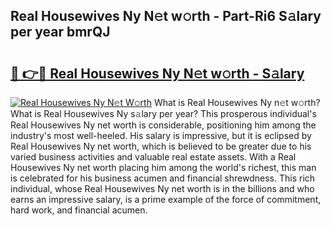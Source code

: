 ## Real Housewives Ny N𝚎t w𝚘rth - Part-Ri6 S𝚊lary per year bmrQJ

# <h2><a href="http://gc574y.nevu.top/?p=Real+Housewives+Ny">🔗 👉🔴 Real Housewives Ny N𝚎t w𝚘rth - S𝚊lary</a></h2>

[![Real Housewives Ny N𝚎t W𝚘rth](https://i.imgur.com/Oavwk0R.jpeg)](http://gc574y.nevu.top/?p=Real+Housewives+Ny)
What is Real Housewives Ny n𝚎t w𝚘rth? What is Real Housewives Ny s𝚊lary per year?
This prosperous individual's Real Housewives Ny net worth is considerable, positioning him among the industry's most well-heeled. His salary is impressive, but it is eclipsed by Real Housewives Ny net worth, which is believed to be greater due to his varied business activities and valuable real estate assets. With a Real Housewives Ny net worth placing him among the world's richest, this man is celebrated for his business acumen and financial shrewdness. This rich individual, whose Real Housewives Ny net worth is in the billions and who earns an impressive salary, is a prime example of the force of commitment, hard work, and financial acumen.
